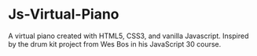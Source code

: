 # Js-Virtual-Piano
A virtual piano created with HTML5, CSS3, and vanilla Javascript. Inspired by the drum kit project from Wes Bos in his JavaScript 30 course. 
